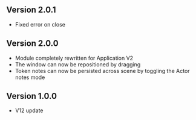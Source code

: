 ## Version 2.0.1
- Fixed error on close

## Version 2.0.0
- Module completely rewritten for Application V2
- The window can now be repositioned by dragging
- Token notes can now be persisted across scene by toggling the Actor notes mode

## Version 1.0.0
- V12 update

